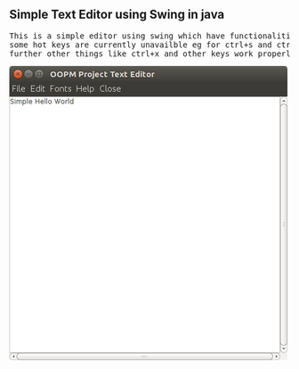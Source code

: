 ## Simple Text Editor using Swing in java

<pre>This is a simple editor using swing which have functionalities to save a file open a file.
some hot keys are currently unavailble eg for ctrl+s and ctrl+o
further other things like ctrl+x and other keys work properly</pre>
<img src="screen_shot.png" alt="image">
